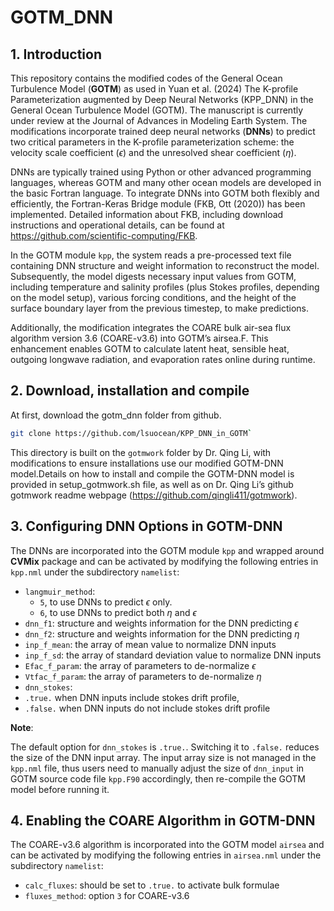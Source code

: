 GOTM_DNN
================

## 1. Introduction

This repository contains the modified codes of the General Ocean
Turbulence Model (**GOTM**) as used in Yuan et al. (2024) The K-profile Parameterization augmented by Deep Neural Networks (KPP_DNN) in the General Ocean Turbulence Model (GOTM). The manuscript is currently under review at the Journal of Advances in Modeling Earth System. The
modifications incorporate trained deep neural networks (**DNNs**) to
predict two critical parameters in the K-profile parameterization
scheme: the velocity scale coefficient ($\epsilon$) and the unresolved
shear coefficient ($\eta$).

DNNs are typically trained using Python or other advanced programming
languages, whereas GOTM and many other ocean models are developed in the
basic Fortran language. To integrate DNNs into GOTM both flexibly and
efficiently, the Fortran-Keras Bridge module (FKB, Ott (2020)) has been
implemented. Detailed information about FKB, including download
instructions and operational details, can be found at
<https://github.com/scientific-computing/FKB>.

In the GOTM module `kpp`, the system reads a pre-processed text file
containing DNN structure and weight information to reconstruct the
model. Subsequently, the model digests necessary input values from GOTM,
including temperature and salinity profiles (plus Stokes profiles,
depending on the model setup), various forcing conditions, and the
height of the surface boundary layer from the previous timestep, to make
predictions.

Additionally, the modification integrates the COARE bulk air-sea flux
algorithm version 3.6 (COARE-v3.6) into GOTM’s airsea.F. This
enhancement enables GOTM to calculate latent heat, sensible heat,
outgoing longwave radiation, and evaporation rates online during
runtime.

## 2. Download, installation and compile

At first, download the gotm_dnn folder from github.

``` bash
git clone https://github.com/lsuocean/KPP_DNN_in_GOTM`
```

This directory is built on the `gotmwork` folder by Dr. Qing Li, with
modifications to ensure installations use our modified GOTM-DNN
model.Details on how to install and compile the GOTM-DNN model is
provided in setup_gotmwork.sh file, as well as on Dr. Qing Li’s github
gotmwork readme webpage (<https://github.com/qingli411/gotmwork>).

## 3. Configuring DNN Options in GOTM-DNN

The DNNs are incorporated into the GOTM module `kpp` and wrapped around
**CVMix** package and can be activated by modifying the following
entries in `kpp.nml` under the subdirectory `namelist`:

- `langmuir_method`:
  - `5`, to use DNNs to predict $\epsilon$ only.
  - `6`, to use DNNs to predict both $\eta$ and $\epsilon$
- `dnn_f1`: structure and weights information for the DNN predicting
  $\epsilon$
- `dnn_f2`: structure and weights information for the DNN predicting
  $\eta$
- `inp_f_mean`: the array of mean value to normalize DNN inputs
- `inp_f_sd`: the array of standard deviation value to normalize DNN
  inputs
- `Efac_f_param`: the array of parameters to de-normalize $\epsilon$
- `Vtfac_f_param`: the array of parameters to de-normalize $\eta$
- `dnn_stokes`:
- `.true.` when DNN inputs include stokes drift profile,
- `.false.` when DNN inputs do not include stokes drift profile

**Note**:

The default option for `dnn_stokes` is `.true.`. Switching it to
`.false.` reduces the size of the DNN input array. The input array size
is not managed in the `kpp.nml` file, thus users need to manually adjust
the size of `dnn_input` in GOTM source code file `kpp.F90` accordingly,
then re-compile the GOTM model before running it.

## 4. Enabling the COARE Algorithm in GOTM-DNN

The COARE-v3.6 algorithm is incorporated into the GOTM model `airsea`
and can be activated by modifying the following entries in `airsea.nml`
under the subdirectory `namelist`:

- `calc_fluxes`: should be set to `.true.` to activate bulk formulae
- `fluxes_method`: option `3` for COARE-v3.6
